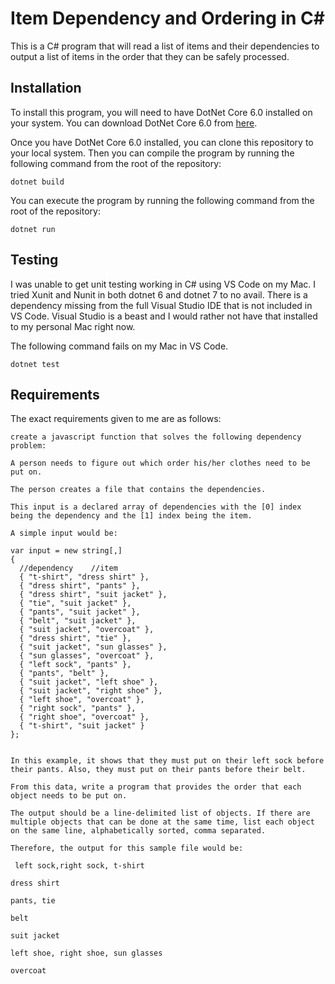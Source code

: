 # Item Dependency and Ordering in C#

This is a C# program that will read a list of items and their dependencies to output a list of items in the order that they can be safely processed.

## Installation

To install this program, you will need to have DotNet Core 6.0 installed on your system. You can download DotNet Core 6.0 from [here](https://dotnet.microsoft.com/download/dotnet/6.0).

Once you have DotNet Core 6.0 installed, you can clone this repository to your local system. Then you can compile the program by running the following command from the root of the repository:

```
dotnet build
```

You can execute the program by running the following command from the root of the repository:

```
dotnet run
```

## Testing

I was unable to get unit testing working in C# using VS Code on my Mac. I tried Xunit and Nunit in both dotnet 6 and dotnet 7 to no avail. There is a dependency missing from the full Visual Studio IDE that is not included in VS Code. Visual Studio is a beast and I would rather not have that installed to my personal Mac right now.

The following command fails on my Mac in VS Code.

```
dotnet test
```

## Requirements

The exact requirements given to me are as follows:

```
create a javascript function that solves the following dependency problem:

A person needs to figure out which order his/her clothes need to be put on.

The person creates a file that contains the dependencies.

This input is a declared array of dependencies with the [0] index being the dependency and the [1] index being the item.

A simple input would be:

var input = new string[,]
{
  //dependency    //item
  { "t-shirt", "dress shirt" },
  { "dress shirt", "pants" },
  { "dress shirt", "suit jacket" },
  { "tie", "suit jacket" },
  { "pants", "suit jacket" },
  { "belt", "suit jacket" },
  { "suit jacket", "overcoat" },
  { "dress shirt", "tie" },
  { "suit jacket", "sun glasses" },
  { "sun glasses", "overcoat" },
  { "left sock", "pants" },
  { "pants", "belt" },
  { "suit jacket", "left shoe" },
  { "suit jacket", "right shoe" },
  { "left shoe", "overcoat" },
  { "right sock", "pants" },
  { "right shoe", "overcoat" },
  { "t-shirt", "suit jacket" }
};


In this example, it shows that they must put on their left sock before their pants. Also, they must put on their pants before their belt.

From this data, write a program that provides the order that each object needs to be put on.

The output should be a line-delimited list of objects. If there are multiple objects that can be done at the same time, list each object on the same line, alphabetically sorted, comma separated.

Therefore, the output for this sample file would be:

 left sock,right sock, t-shirt

dress shirt

pants, tie

belt

suit jacket

left shoe, right shoe, sun glasses

overcoat
```
